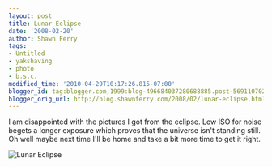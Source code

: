 ```yaml
---
layout: post
title: Lunar Eclipse
date: '2008-02-20'
author: Shawn Ferry
tags:
- Untitled
- yakshaving
- photo
- b.s.c.
modified_time: '2010-04-29T10:17:26.815-07:00'
blogger_id: tag:blogger.com,1999:blog-496684037280688885.post-5691107026823930419
blogger_orig_url: http://blog.shawnferry.com/2008/02/lunar-eclipse.html
---
```


I am disappointed with the pictures I got from the eclipse. Low ISO for noise
begets a longer exposure which proves that the universe isn't standing still.
Oh well maybe next time I'll be home and take a bit more time to get it right.

![Lunar Eclipse](http://lalartu.smugmug.com/photos/257055350_omnUo-M.jpg)  

